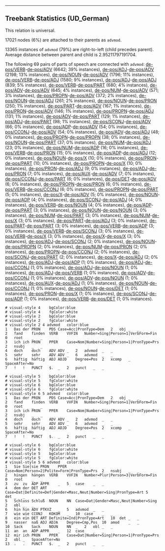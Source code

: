 

--------------------------------------------------------------------------------

## Treebank Statistics (UD_German)

This relation is universal.

17021 nodes (6%) are attached to their parents as `advmod`.

13365 instances of `advmod` (79%) are right-to-left (child precedes parent).
Average distance between parent and child is 2.95211797191704.

The following 69 pairs of parts of speech are connected with `advmod`: [de-pos/VERB]()-[de-pos/ADV]() (6642; 39% instances), [de-pos/ADJ]()-[de-pos/ADV]() (2198; 13% instances), [de-pos/NOUN]()-[de-pos/ADV]() (1796; 11% instances), [de-pos/VERB]()-[de-pos/ADJ]() (1580; 9% instances), [de-pos/ADJ]()-[de-pos/ADJ]() (839; 5% instances), [de-pos/VERB]()-[de-pos/PART]() (680; 4% instances), [de-pos/ADV]()-[de-pos/ADV]() (645; 4% instances), [de-pos/NUM]()-[de-pos/ADV]() (571; 3% instances), [de-pos/PROPN]()-[de-pos/ADV]() (372; 2% instances), [de-pos/NOUN]()-[de-pos/ADJ]() (261; 2% instances), [de-pos/NOUN]()-[de-pos/PRON]() (250; 1% instances), [de-pos/PART]()-[de-pos/ADV]() (167; 1% instances), [de-pos/PRON]()-[de-pos/ADV]() (146; 1% instances), [de-pos/PROPN]()-[de-pos/ADJ]() (131; 1% instances), [de-pos/ADV]()-[de-pos/PART]() (129; 1% instances), [de-pos/ADJ]()-[de-pos/PART]() (98; 1% instances), [de-pos/SCONJ]()-[de-pos/ADV]() (66; 0% instances), [de-pos/ADP]()-[de-pos/ADV]() (54; 0% instances), [de-pos/CCONJ]()-[de-pos/ADV]() (54; 0% instances), [de-pos/ADV]()-[de-pos/ADJ]() (48; 0% instances), [de-pos/PROPN]()-[de-pos/PROPN]() (38; 0% instances), [de-pos/NOUN]()-[de-pos/PART]() (37; 0% instances), [de-pos/NUM]()-[de-pos/ADJ]() (23; 0% instances), [de-pos/NUM]()-[de-pos/ADP]() (16; 0% instances), [de-pos/VERB]()-[de-pos/PRON]() (15; 0% instances), [de-pos/ADP]()-[de-pos/ADJ]() (12; 0% instances), [de-pos/NOUN]()-[de-pos/X]() (10; 0% instances), [de-pos/PRON]()-[de-pos/PART]() (10; 0% instances), [de-pos/PROPN]()-[de-pos/X]() (10; 0% instances), [de-pos/PRON]()-[de-pos/ADJ]() (9; 0% instances), [de-pos/ADJ]()-[de-pos/PRON]() (7; 0% instances), [de-pos/AUX]()-[de-pos/ADV]() (7; 0% instances), [de-pos/CCONJ]()-[de-pos/PART]() (6; 0% instances), [de-pos/DET]()-[de-pos/ADV]() (6; 0% instances), [de-pos/PROPN]()-[de-pos/PRON]() (6; 0% instances), [de-pos/VERB]()-[de-pos/CCONJ]() (6; 0% instances), [de-pos/PROPN]()-[de-pos/PART]() (5; 0% instances), [de-pos/X]()-[de-pos/ADV]() (5; 0% instances), [de-pos/NOUN]()-[de-pos/ADP]() (4; 0% instances), [de-pos/SCONJ]()-[de-pos/ADJ]() (4; 0% instances), [de-pos/VERB]()-[de-pos/NOUN]() (4; 0% instances), [de-pos/ADP]()-[de-pos/PART]() (3; 0% instances), [de-pos/NOUN]()-[de-pos/NOUN]() (3; 0% instances), [de-pos/NUM]()-[de-pos/PART]() (3; 0% instances), [de-pos/NUM]()-[de-pos/X]() (3; 0% instances), [de-pos/PART]()-[de-pos/ADJ]() (3; 0% instances), [de-pos/PART]()-[de-pos/PART]() (3; 0% instances), [de-pos/VERB]()-[de-pos/ADP]() (3; 0% instances), [de-pos/VERB]()-[de-pos/SCONJ]() (3; 0% instances), [de-pos/VERB]()-[de-pos/X]() (3; 0% instances), [de-pos/X]()-[de-pos/X]() (3; 0% instances), [de-pos/ADJ]()-[de-pos/SCONJ]() (2; 0% instances), [de-pos/NOUN]()-[de-pos/PROPN]() (2; 0% instances), [de-pos/NUM]()-[de-pos/PRON]() (2; 0% instances), [de-pos/PROPN]()-[de-pos/CCONJ]() (2; 0% instances), [de-pos/SCONJ]()-[de-pos/PART]() (2; 0% instances), [de-pos/X]()-[de-pos/ADJ]() (2; 0% instances), [de-pos/ADJ]()-[de-pos/ADP]() (1; 0% instances), [de-pos/ADJ]()-[de-pos/CCONJ]() (1; 0% instances), [de-pos/ADJ]()-[de-pos/NOUN]() (1; 0% instances), [de-pos/ADJ]()-[de-pos/VERB]() (1; 0% instances), [de-pos/ADV]()-[de-pos/CCONJ]() (1; 0% instances), [de-pos/ADV]()-[de-pos/NOUN]() (1; 0% instances), [de-pos/AUX]()-[de-pos/ADJ]() (1; 0% instances), [de-pos/NOUN]()-[de-pos/CCONJ]() (1; 0% instances), [de-pos/NOUN]()-[de-pos/DET]() (1; 0% instances), [de-pos/PRON]()-[de-pos/X]() (1; 0% instances), [de-pos/SCONJ]()-[de-pos/ADP]() (1; 0% instances), [de-pos/VERB]()-[de-pos/DET]() (1; 0% instances).


~~~ conllu
# visual-style 4	bgColor:blue
# visual-style 4	fgColor:white
# visual-style 2	bgColor:blue
# visual-style 2	fgColor:white
# visual-style 2 4 advmod	color:blue
1	Das	der	PRON	PDS	Case=Acc|PronType=Dem	2	obj	_	_
2	fand	finden	VERB	VVFIN	Number=Sing|Person=1|VerbForm=Fin	0	root	_	_
3	ich	ich	PRON	PPER	Case=Nom|Number=Sing|Person=1|PronType=Prs	2	nsubj	_	_
4	doch	doch	ADV	ADV	_	2	advmod	_	_
5	sehr	sehr	ADV	ADV	_	6	advmod	_	_
6	häftig	häftig	ADJ	ADJD	Degree=Pos	2	xcomp	_	SpaceAfter=No
7	!	!	PUNCT	$.	_	2	punct	_	_

~~~


~~~ conllu
# visual-style 5	bgColor:blue
# visual-style 5	fgColor:white
# visual-style 6	bgColor:blue
# visual-style 6	fgColor:white
# visual-style 6 5 advmod	color:blue
1	Das	der	PRON	PDS	Case=Acc|PronType=Dem	2	obj	_	_
2	fand	finden	VERB	VVFIN	Number=Sing|Person=1|VerbForm=Fin	0	root	_	_
3	ich	ich	PRON	PPER	Case=Nom|Number=Sing|Person=1|PronType=Prs	2	nsubj	_	_
4	doch	doch	ADV	ADV	_	2	advmod	_	_
5	sehr	sehr	ADV	ADV	_	6	advmod	_	_
6	häftig	häftig	ADJ	ADJD	Degree=Pos	2	xcomp	_	SpaceAfter=No
7	!	!	PUNCT	$.	_	2	punct	_	_

~~~


~~~ conllu
# visual-style 6	bgColor:blue
# visual-style 6	fgColor:white
# visual-style 5	bgColor:blue
# visual-style 5	fgColor:white
# visual-style 5 6 advmod	color:blue
1	Sie	Sie|sie	PRON	PPER	Case=Nom|Person=2|Polite=Form|PronType=Prs	2	nsubj	_	_
2	hingen	hängen	VERB	VVFIN	Number=Plur|Person=3|VerbForm=Fin	0	root	_	_
3	zu	zu	ADP	APPR	_	5	case	_	_
4	dem	der	DET	ART	Case=Dat|Definite=Def|Gender=Masc,Neut|Number=Sing|PronType=Art	5	det	_	_
5	Schluss	Schluß	NOUN	NN	Case=Dat|Gender=Masc,Neut|Number=Sing	2	obl	_	_
6	hin	hin	ADV	PTKVZ	_	5	advmod	_	_
7	wie	wie	CCONJ	KOKOM	_	10	case	_	_
8	ein	ein	DET	ART	Definite=Ind|PronType=Art	10	det	_	_
9	nasser	naß	ADJ	ADJA	Degree=Cmp,Pos	10	amod	_	_
10	Sack	Sack	NOUN	NN	_	2	obl	_	_
11	an	an	ADP	APPR	_	12	case	_	_
12	mir	ich	PRON	PPER	Case=Dat|Number=Sing|Person=1|PronType=Prs	2	obl	_	SpaceAfter=No
13	.	.	PUNCT	$.	_	2	punct	_	_

~~~


